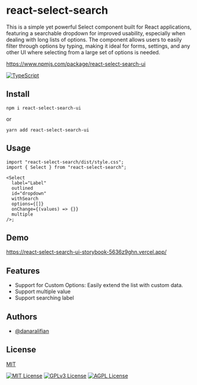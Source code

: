 # react-select-search

This is a simple yet powerful Select component built for React applications, featuring a searchable dropdown for improved usability, especially when dealing with long lists of options. The component allows users to easily filter through options by typing, making it ideal for forms, settings, and any other UI where selecting from a large set of options is needed.

https://www.npmjs.com/package/react-select-search-ui

[![TypeScript](https://badges.aleen42.com/src/typescript.svg)]()

## Install

```tsx
npm i react-select-search-ui
```

or

```tsx
yarn add react-select-search-ui
```

## Usage

```tsx
import "react-select-search/dist/style.css";
import { Select } from "react-select-search";

<Select
  label="Label"
  outlined
  id="dropdown"
  withSearch
  options={[]}
  onChange={(values) => {}}
  multiple
/>;
```

## Demo

https://react-select-search-ui-storybook-5636z9ghn.vercel.app/

## Features

- Support for Custom Options: Easily extend the list with custom data.
- Support multiple value
- Support searching label

## Authors

- [@danaralifian](https://github.com/danaralifian)

## License

[MIT](https://choosealicense.com/licenses/mit/)

[![MIT License](https://img.shields.io/badge/License-MIT-green.svg)](https://choosealicense.com/licenses/mit/)
[![GPLv3 License](https://img.shields.io/badge/License-GPL%20v3-yellow.svg)](https://opensource.org/licenses/)
[![AGPL License](https://img.shields.io/badge/license-AGPL-blue.svg)](http://www.gnu.org/licenses/agpl-3.0)
